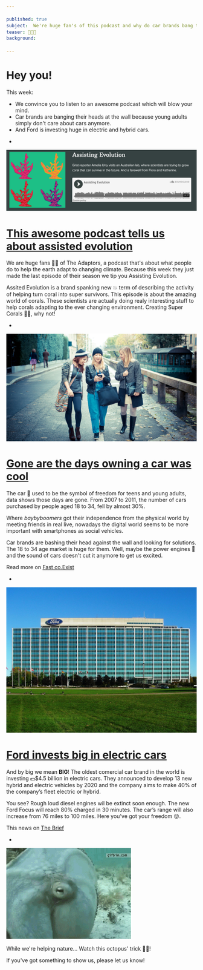 ```yaml
---

published: true
subject:  We're huge fan's of this podcast and why do car brands bang their heads against walls? 
teaser: 📢💥💸 
background: 

---
```


# Hey you!

This week:

* We convince you to listen to an awesome podcast which will blow your mind.
* Car brands are banging their heads at the wall because young adults simply don't care about cars anymore.
* And Ford is investing huge in electric and hybrid cars.

-

[![Assisting evolution](18-12-2015-adaptors-podcastlink.png)](http://www.theadaptors.org/)

# [This awesome podcast tells us about assisted evolution](http://www.theadaptors.org/)

We are huge fans 🙌🏻 of The Adaptors, a podcast that's about what people do to help the earth adapt to changing climate. Because this week they just made the last episode of their season we tip you Assisting Evolution.

Assited Evolution is a brand spanking new 💥 term of describing the activity of helping turn coral into super survivors. This episode is about the amazing world of corals. These scientists are actually doing realy interesting stuff to help corals adapting to the ever changing environment. Creating Super Corals 💪🏼, why not!

-

[![Millennials](18-12-2015-millenials.jpg)](http://www.fastcoexist.com/3027876/millennials-dont-care-about-owning-cars-and-car-makers-cant-figure-out-why)

# [Gone are the days owning a car was cool](http://www.fastcoexist.com/3027876/millennials-dont-care-about-owning-cars-and-car-makers-cant-figure-out-why) 
The car 🚗 used to be the symbol of freedom for teens and young adults, data shows those days are gone. From 2007 to 2011, the number of cars purchased by people aged 18 to 34, fell by almost 30%. 

Where _baybyboomers_ got their independence from the physical world by meeting friends in real live, nowadays the digital world seems to be more important with smartphones as social vehicles. 

Car brands are bashing their head against the wall and looking for solutions. The 18 to 34 age market is huge for them. Well, maybe the power engines 💨 and the sound of cars doesn't cut it anymore to get us excited.

Read more on [Fast co.Exist](http://www.fastcoexist.com/3027876/millennials-dont-care-about-owning-cars-and-car-makers-cant-figure-out-why)

-

[![Ford](18-12-2015-ford.jpg)](http://www.briefmedia.news/ford-will-invest-4-5-billion-in-electric-cars/)

# [Ford invests big in electric cars](http://www.briefmedia.news/ford-will-invest-4-5-billion-in-electric-cars/)
And by big we mean **BIG**! The oldest comercial car brand in the world is investing 💵$4.5 billion in electric cars. They announced to develop 13 new hybrid and electric vehicles by 2020 and the company aims to make 40% of the company’s fleet electric or hybrid.

You see? Rough loud diesel engines wil be extinct soon enough. The new Ford Focus will reach 80% charged in 30 minutes. The car’s range will also increase from 76 miles to 100 miles. Here you've got your freedom 😜. 

This news on [The Brief](http://www.briefmedia.news/ford-will-invest-4-5-billion-in-electric-cars/)

-

![Octopus](18-12-15-octopus.gif)

While we're helping nature... Watch this octopus' trick 👏🏻!

If you've got something to show us, please let us know!



